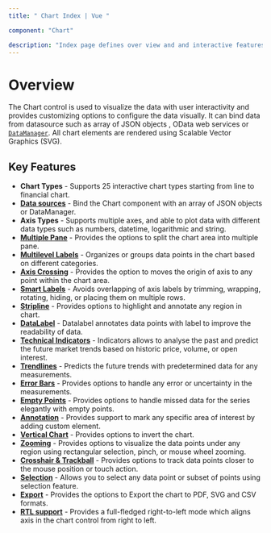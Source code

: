 ```yaml
---
title: " Chart Index | Vue "

component: "Chart"

description: "Index page defines over view and and interactive features of the chart."
---
```


# Overview

The Chart control is used to visualize the data with user interactivity and provides customizing options to configure the data visually.
It can bind data from  datasource such as array of JSON objects , OData web services or
[`DataManager`](http://ej2.syncfusion.com/documentation/data/api-dataManager.html). All chart elements are
rendered using Scalable Vector Graphics (SVG).

## Key Features

* **Chart Types** - Supports 25 interactive chart types starting from line to financial chart.
* [**Data sources**](https://ej2.syncfusion.com/vue/demos/#/material/chart/local-data.html) - Bind the Chart component with an array of JSON objects or DataManager.
* **Axis Types** - Supports multiple axes, and able to plot data with different data types such as numbers, datetime, logarithmic and string.
* [**Multiple Pane**](https://ej2.syncfusion.com/vue/demos/#/material/chart/candle.html) - Provides the options to split the chart area into multiple pane.
* [**Multilevel Labels**](https://ej2.syncfusion.com/vue/demos/#/material/chart/multi-level-label.html) - Organizes or groups data points in the chart based on different categories.
* [**Axis Crossing**](https://ej2.syncfusion.com/vue/demos/#/material/chart/axes-crossing.html) - Provides the option to moves the origin of axis to any point within the chart area.
* [**Smart Labels**](https://ej2.syncfusion.com/vue/demos/#/material/chart/smart-axis-labels.html) - Avoids overlapping of axis labels by trimming, wrapping, rotating, hiding, or placing them on multiple rows.
* [**Stripline**](https://ej2.syncfusion.com/vue/demos/#/material/chart/stripline.html) - Provides options to highlight and annotate any region in chart.
* [**DataLabel**](https://ej2.syncfusion.com/vue/demos/#/material/chart/data-label-template.html) - Datalabel annotates data points with label to improve the readability of data.
* [**Technical Indicators**](https://ej2.syncfusion.com/vue/demos/#/material/chart/adindicator.html) - Indicators allows to analyse the past and predict the future market trends based on historic price, volume, or open interest.
* [**Trendlines**](https://ej2.syncfusion.com/vue/demos/#/material/chart/trend-lines.html) - Predicts the future trends with predetermined data for any measurements.
* [**Error Bars**](https://ej2.syncfusion.com/vue/demos/#/material/chart/error-bar.html) - Provides options to handle any error or uncertainty in the measurements.
* [**Empty Points**](https://ej2.syncfusion.com/vue/demos/#/material/chart/empty-point.html) - Provides options to handle missed data for the series elegantly with empty points.
* [**Annotation**](https://ej2.syncfusion.com/vue/demos/#/material/chart/annotation.html) - Provides support to mark any specific area of interest by adding custom element.
* [**Vertical Chart**](https://ej2.syncfusion.com/vue/demos/#/material/chart/vertical.html) - Provides options to invert the chart.
* [**Zooming**](https://ej2.syncfusion.com/vue/demos/#/material/chart/zooming.html) - Provides options to visualize the data points under any region using rectangular selection, pinch, or mouse wheel zooming.
* [**Crosshair & Trackball**](https://ej2.syncfusion.com/vue/demos/#/material/chart/crosshair.html) - Provides options to track data points closer to the mouse position or touch action.
* [**Selection**](https://ej2.syncfusion.com/vue/demos/#/material/chart/range-selection.html) - Allows you to select any data point or subset of points using selection feature.
* [**Export**](https://ej2.syncfusion.com/vue/demos/#/material/chart/export.html) - Provides the options to Export the chart to  PDF, SVG and CSV formats.
* [**RTL support**](https://ej2.syncfusion.com/vue/demos/#/material/chart/inversed.html) - Provides a full-fledged right-to-left mode which aligns axis in the chart control from right to left.